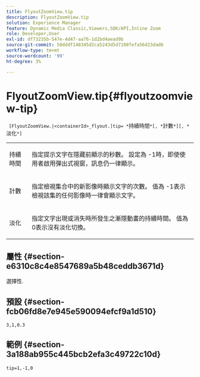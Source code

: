 ```yaml
---
title: FlyoutZoomView.tip
description: FlyoutZoomView.tip
solution: Experience Manager
feature: Dynamic Media Classic,Viewers,SDK/API,Inline Zoom
role: Developer,User
exl-id: df73235b-547e-4d47-aa76-1d2bd4aead9b
source-git-commit: 50dddf148345d2ca5243d5d7108fefa56d23dad6
workflow-type: tm+mt
source-wordcount: '99'
ht-degree: 3%

---
```


# FlyoutZoomView.tip{#flyoutzoomview-tip}

` [FlyoutZoomView.|<containerId>_flyout.]tip= *`持續時間`*[, *`計數`*][, *`淡化`*]`

<table id="table_3BA079B51B644219BB8E2A68A13A8D90"> 
 <tbody> 
  <tr> 
   <td colname="col1"> <p> <span class="codeph"> <span class="varname">持續時間</span> </span> </p> </td> 
   <td colname="col2"> <p>指定提示文字在隱藏前顯示的秒數。 設定為<span class="codeph"> -1</span>時，即使使用者啟用彈出式視窗，訊息仍一律顯示。 </p> </td> 
  </tr> 
  <tr> 
   <td colname="col1"> <p> <span class="codeph"> <span class="varname">計數</span> </span> </p> </td> 
   <td colname="col2"> <p>指定檢視集合中的新影像時顯示文字的次數。 值為<span class="codeph"> -1</span>表示檢視該集的任何影像時一律會顯示文字。 </p> </td> 
  </tr> 
  <tr> 
   <td colname="col1"> <p> <span class="codeph"> <span class="varname">淡化</span> </span> </p> </td> 
   <td colname="col2"> <p>指定文字出現或消失時所發生之漸隱動畫的持續時間。 值為<span class="codeph"> 0</span>表示沒有淡化切換。 </p> </td> 
  </tr> 
 </tbody> 
</table>

## 屬性 {#section-e6310c8c4e8547689a5b48ceddb3671d}

選擇性.

## 預設 {#section-fcb06fd8e7e945e590094efcf9a1d510}

`3,1,0.3`

## 範例 {#section-3a188ab955c445bcb2efa3c49722c10d}

`tip=1,-1,0`
